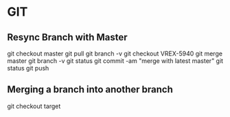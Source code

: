 # GIT
## Resync Branch with Master

git checkout master
git pull
git branch -v
git checkout VREX-5940
git merge master
git branch -v
git status
git commit -am "merge with latest master"
git status
git push

## Merging a branch into another branch
git checkout target
<!--stackedit_data:
eyJoaXN0b3J5IjpbMTEzMTkxNzcxMSwyODAyMzk0MTEsMTk2NT
g3OTA4OV19
-->